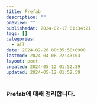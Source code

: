 ```yaml
---
title: Prefab
description: ""
preview: ""
publishedAt: 2024-02-17 01:34:21
tags: []
categories:
  - all
date: 2024-02-26 00:35:58+0900
lastmod: 2024-04-08 22:43:03
layout: post
created: 2024-05-12 01:52.59
updated: 2024-05-12 01:52.59
---
```


### Prefab에 대해 정리합니다.
